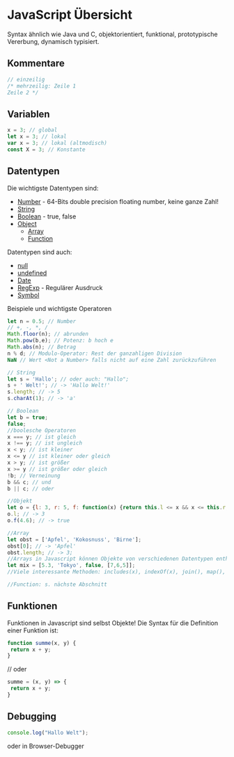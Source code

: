 # JavaScript Übersicht 

Syntax ähnlich wie Java und C, objektorientiert, funktional, prototypische Vererbung, dynamisch typisiert.

## Kommentare
```javascript
// einzeilig
/* mehrzeilig: Zeile 1
Zeile 2 */
```

## Variablen
```javascript
x = 3; // global
let x = 3; // lokal
var x = 3; // lokal (altmodisch)
const X = 3; // Konstante
```

## Datentypen

Die wichtigste Datentypen sind:

* [Number](https://developer.mozilla.org/en-US/docs/Web/JavaScript/Reference/Global_Objects/Number) - 64-Bits double precision floating number, keine ganze Zahl!
* [String](https://developer.mozilla.org/en-US/docs/Web/JavaScript/Reference/Global_Objects/String)
* [Boolean](https://developer.mozilla.org/en-US/docs/Web/JavaScript/Reference/Global_Objects/Boolean) - true, false
* [Object](https://developer.mozilla.org/en-US/docs/Web/JavaScript/Reference/Global_Objects/Object)
  * [Array](https://developer.mozilla.org/en-US/docs/Web/JavaScript/Reference/Global_Objects/Array)
  * [Function](https://developer.mozilla.org/en-US/docs/Web/JavaScript/Reference/Global_Objects/Function)
  
Datentypen sind auch:

* [null](https://developer.mozilla.org/en-US/docs/Web/JavaScript/Reference/Global_Objects/null)
* [undefined](https://developer.mozilla.org/en-US/docs/Web/JavaScript/Reference/Global_Objects/undefined)
* [Date](https://developer.mozilla.org/en-US/docs/Web/JavaScript/Reference/Global_Objects/Date)
* [RegExp](https://developer.mozilla.org/en-US/docs/Web/JavaScript/Reference/Global_Objects/RegExp) - Regulärer Ausdruck
* [Symbol](https://developer.mozilla.org/en-US/docs/Web/JavaScript/Reference/Global_Objects/Symbol) 

Beispiele und wichtigste Operatoren

```javascript
let n = 0.5; // Number
// +, -, *, /
Math.floor(n); // abrunden 
Math.pow(b,e); // Potenz: b hoch e
Math.abs(n); // Betrag
n % d; // Modulo-Operator: Rest der ganzahligen Division
NaN // Wert <Not a Number> falls nicht auf eine Zahl zurückzuführen

// String
let s = 'Hallo'; // oder auch: "Hallo";
s + ' Welt!'; // -> 'Hallo Welt!' 
s.length; // -> 5
s.charAt(1); // -> 'a'

// Boolean
let b = true;
false;
//boolesche Operatoren
x === y; // ist gleich
x !== y; // ist ungleich
x < y; // ist kleiner
x <= y // ist kleiner oder gleich
x > y; // ist größer
x >= y // ist größer oder gleich
!b; // Verneinung
b && c; // und
b || c; // oder

//Objekt
let o = {l: 3, r: 5, f: function(x) {return this.l <= x && x <= this.r;}};
o.l; // -> 3
o.f(4.6); // -> true 

//Array
let obst = ['Apfel', 'Kokosnuss', 'Birne'];
obst[0]; // -> 'Apfel'
obst.length; // -> 3;
//Arrays in Javascript können Objekte von verschiedenen Datentypen enthalten
let mix = [5.3, 'Tokyo', false, [7,6,5]];
//Viele interessante Methoden: includes(x), indexOf(x), join(), map(), pop(), push(), ...

//Function: s. nächste Abschnitt
```

## Funktionen

Funktionen in Javascript sind selbst Objekte! 
Die Syntax für die Definition einer Funktion ist:

```js
function summe(x, y) {
 return x + y;
}
```
// oder
```js
summe = (x, y) => {
 return x + y;
}
```

## Debugging
```js
console.log("Hallo Welt");
```
oder in Browser-Debugger

